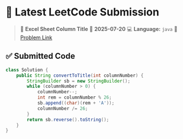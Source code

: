 # 🧠 Latest LeetCode Submission

> 📌 **Excel Sheet Column Title**
> 📅 **2025-07-20**
> 💻 **Language:** `java`
> 🔗 [Problem Link](https://leetcode.com/problems/excel-sheet-column-title/)

## ✅ Submitted Code

```java
class Solution {
    public String convertToTitle(int columnNumber) {
        StringBuilder sb = new StringBuilder();
        while (columnNumber > 0) {
            columnNumber--;
            int rem = columnNumber % 26;
            sb.append((char)(rem + 'A'));
            columnNumber /= 26;
        }
        return sb.reverse().toString();
    }
}

```

<!-- Updated: 2025-07-20 21:18:33.144240 -->
